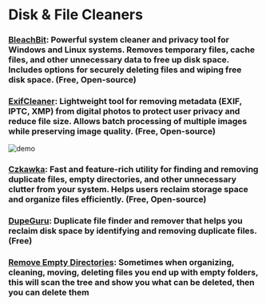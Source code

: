 # Disk & File Cleaners

### [BleachBit](https://www.bleachbit.org/): Powerful system cleaner and privacy tool for Windows and Linux systems. Removes temporary files, cache files, and other unnecessary data to free up disk space. Includes options for securely deleting files and wiping free disk space. (Free, Open-source)

### [ExifCleaner](https://exifcleaner.com/): Lightweight tool for removing metadata (EXIF, IPTC, XMP) from digital photos to protect user privacy and reduce file size. Allows batch processing of multiple images while preserving image quality. (Free, Open-source)
![demo](https://github.com/Entree3k/Useful-Software/assets/28127566/05415d19-f2ea-4627-a80e-e6d9aee2a497)

### [Czkawka](https://github.com/qarmin/czkawka): Fast and feature-rich utility for finding and removing duplicate files, empty directories, and other unnecessary clutter from your system. Helps users reclaim storage space and organize files efficiently. (Free, Open-source)

### [DupeGuru](https://dupeguru.voltaicideas.net/): Duplicate file finder and remover that helps you reclaim disk space by identifying and removing duplicate files. (Free)

### [Remove Empty Directories](https://www.jonasjohn.de/red.htm): Sometimes when organizing, cleaning, moving, deleting files you end up with empty folders, this will scan the tree and show you what can be deleted, then you can delete them
